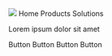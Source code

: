 <script lang="ts" setup>
  import { ref } from 'vue-demi'
  import pNavbar from '../navbar/Navbar.vue'
  import pNavbarBrand from '../navbar/NavbarBrand.vue'
  import pNavbarNav from '../navbar/NavbarNav.vue'
  import pNavbarToggle from '../navbar/NavbarToggle.vue'
  import pNavItem from '../nav/NavItem.vue'
  import pNavItemDropdown from '../nav/NavItemDropdown.vue'
  import pDropdownItem from '../dropdown/DropdownItem.vue'
  import pNavForm from '../nav/NavForm.vue'
  import pNavText from '../nav/NavText.vue'
  import pInput from '../input/Input.vue'
  import pInputGroup from '../input-group/InputGroup.vue'
  import pInputGroupAddon from '../input-group/InputGroupAddon.vue'
  import pDivider from '../divider/Divider.vue'
  import pButton from '../button/Button.vue'
  import pAvatar from '../avatar/Avatar.vue'
  import pCollapse from '../collapse/Collapse.vue'
  import pCaption from '../caption/Caption.vue'

  import { defineMenu } from '../sidebar-menu'
  import pSidebarMenu from '../sidebar-menu/SidebarMenu.vue'
  import IconDashboard from '@privyid/persona-icon/vue/dashboard/20.vue'
  import IconDocument from '@privyid/persona-icon/vue/document-filled/20.vue'
  import IconUsers from '@privyid/persona-icon/vue/user-groups/20.vue'

  import Main from '../main/Main.vue'


  /**
   * sidebar
   */
  const basic  = defineMenu([
    {
      items: [
        {
          name : 'dashboard',
          label: 'Dashboard',
          url  : '/',
          icon : IconDashboard
        },
        {
          name : 'documents',
          label: 'Documents',
          url  : '/documents',
          icon : IconDocument
        },
        {
          name : 'contacts',
          label: 'Contacts',
          url  : '/contacts',
          icon : IconUsers
        },
      ]
    },
  ])
</script>

<p-navbar sticky style="--p-navbar-sticky-top: 60px">
  <p-navbar-brand>
    <img src="../../public/assets/images/icon-privy.svg" />
  </p-navbar-brand>
  <p-navbar-nav>
    <p-nav-item active>Home</p-nav-item>
    <p-nav-item>Products</p-nav-item>
    <p-nav-item>Solutions</p-nav-item>
  </p-navbar-nav>
</p-navbar>

<Main>
  <div class="flex flex-row h-screen">
    <div class="shrink-0 bg-ground dark:bg-dark-ground">
      <p-sidebar-menu :menus="basic" style="--p-sidebar-bg: rgb(243,243,243)">
      </p-sidebar-menu>
    </div>
    <div class="p-4">
      <p>Lorem ipsum dolor sit amet</p>
      <div class="flex-cols gap-x-3">
        <p-button variant="outline" color="info">Button</p-button>
        <p-button color="info">Button</p-button>
        <p-button variant="ghost" color="info">Button</p-button>
        <p-button variant="link" color="info">Button</p-button>
      </div>
    </div>
  </div>
</Main>